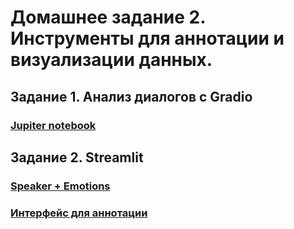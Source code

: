# Домашнее задание 2. Инструменты для аннотации и визуализации данных.

## Задание 1. Анализ диалогов с Gradio
### [Jupiter notebook](https://github.com/kikikita/conv_AI_app_dev/tree/hw1)
## Задание 2. Streamlit
### [Speaker + Emotions](https://github.com/kikikita/conv_AI_app_dev/tree/hw1)
### [Интерфейс для аннотации](https://github.com/kikikita/conv_AI_app_dev/tree/hw1)
